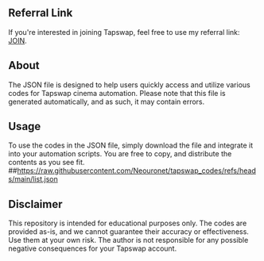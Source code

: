 ## Referral Link

If you're interested in joining Tapswap, feel free to use my referral link: [JOIN](https://t.me/tapswap_mirror_1_bot?start=r_556607014).

## About

The JSON file is designed to help users quickly access and utilize various codes for Tapswap cinema automation. Please note that this file is generated automatically, and as such, it may contain errors.

## Usage

To use the codes in the JSON file, simply download the file and integrate it into your automation scripts. You are free to copy, and distribute the contents as you see fit. ##https://raw.githubusercontent.com/Neouronet/tapswap_codes/refs/heads/main/list.json

## Disclaimer

This repository is intended for educational purposes only. The codes are provided as-is, and we cannot guarantee their accuracy or effectiveness. Use them at your own risk. The author is not responsible for any possible negative consequences for your Tapswap account.
